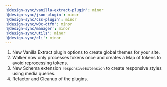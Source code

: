 ```yaml
---
'@design-sync/vanilla-extract-plugin': minor
'@design-sync/json-plugin': minor
'@design-sync/css-plugin': minor
'@design-sync/w3c-dtfm': minor
'@design-sync/manager': minor
'@design-sync/utils': minor
'@design-sync/cli': minor
---
```


1. New Vanilla Extract plugin options to create global themes for your site.
2. Walker now only processes tokens once and creates a Map of tokens to avoid reprocessing tokens.
3. New Schema extension `responsiveExtension` to create responsive styles using media queries.
4. Refactor and Cleanup of the plugins.
